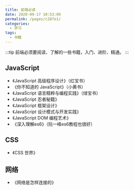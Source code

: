 ```yaml
---
title: 前端必读
date: 2020-09-17 10:53:09
permalink: /pages/c287e1/
categories:
  - 学习
tags:
  - 书籍
---
```


:::tip
前端必须要阅读、了解的一些书籍，入门、进阶、精通。
:::

## JavaScript

- 《JavaScript 高级程序设计》（红宝书）
- 《你不知道的 JavaScript》（小黄书）
- 《JavaScript 语言精粹与编程实践》（绿宝书）
- 《JavaScript 忍者秘籍》
- 《JavaScript 框架设计》
- 《JavaScript 设计模式与开发实践》
- 《JavaScript DOM 编程艺术》
- 《深入理解es6》（阮一峰es6教程也很好）

## CSS

- 《CSS 世界》

## 网络

- 《网络是怎样连接的》

